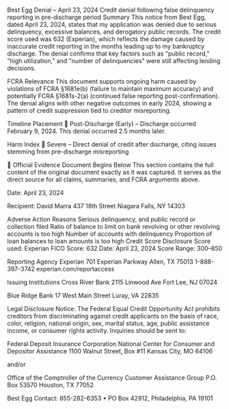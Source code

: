 Best Egg Denial – April 23, 2024
Credit denial following false delinquency reporting in pre-discharge period
Summary
This notice from Best Egg, dated April 23, 2024, states that my application was denied due to serious delinquency, excessive balances, and derogatory public records. The credit score used was 632 (Experian), which reflects the damage caused by inaccurate credit reporting in the months leading up to my bankruptcy discharge. The denial confirms that key factors such as "public record," "high utilization," and "number of delinquencies" were still affecting lending decisions.

FCRA Relevance
This document supports ongoing harm caused by violations of FCRA §1681e(b) (failure to maintain maximum accuracy) and potentially FCRA §1681s-2(a) (continued false reporting post-confirmation). The denial aligns with other negative outcomes in early 2024, showing a pattern of credit suppression tied to creditor misreporting.

Timeline Placement
🔴 Post-Discharge (Early) – Discharge occurred February 9, 2024. This denial occurred 2.5 months later.

Harm Index
🔴 Severe – Direct denial of credit after discharge, citing issues stemming from pre-discharge misreporting

📄 Official Evidence Document Begins Below
This section contains the full content of the original document exactly as it was captured. It serves as the direct source for all claims, summaries, and FCRA arguments above.





Date: April 23, 2024

Recipient: David Marra
437 18th Street
Niagara Falls, NY 14303

Adverse Action Reasons
Serious delinquency, and public record or collection filed
Ratio of balance to limit on bank revolving or other revolving accounts is too high
Number of accounts with delinquency
Proportion of loan balances to loan amounts is too high
Credit Score Disclosure
Score used: Experian FICO
Score: 632
Date: April 23, 2024
Score Range: 300–850

Reporting Agency
Experian 701 Experian Parkway Allen, TX 75013 1-888-397-3742 experian.com/reportaccess

Issuing Institutions
Cross River Bank
2115 Linwood Ave Fort Lee, NJ 07024

Blue Ridge Bank
17 West Main Street Luray, VA 22835

Legal Disclosure
Notice: The Federal Equal Credit Opportunity Act prohibits creditors from discriminating against credit applicants on the basis of race, color, religion, national origin, sex, marital status, age, public assistance income, or consumer rights activity. Inquiries should be sent to:

Federal Deposit Insurance Corporation
National Center for Consumer and Depositor Assistance
1100 Walnut Street, Box #11
Kansas City, MO 64106

and/or

Office of the Comptroller of the Currency
Customer Assistance Group
P.O. Box 53570
Houston, TX 77052

Best Egg Contact: 855-282-6353 • PO Box 42912, Philadelphia, PA 19101

